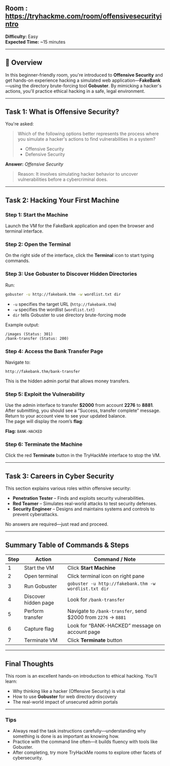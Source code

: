 ## Room : https://tryhackme.com/room/offensivesecurityintro

**Difficulty:** Easy  
**Expected Time:** ~15 minutes  

---

## 📝 Overview

In this beginner-friendly room, you're introduced to **Offensive Security** and get hands-on experience hacking a simulated web application—**FakeBank**—using the directory brute-forcing tool **Gobuster**. By mimicking a hacker's actions, you'll practice ethical hacking in a safe, legal environment.

---

##  Task 1: What is Offensive Security?

You're asked:

> Which of the following options better represents the process where you simulate a hacker's actions to find vulnerabilities in a system?  
> - Offensive Security  
> - Defensive Security

**Answer:** *Offensive Security*  
> Reason: It involves simulating hacker behavior to uncover vulnerabilities before a cybercriminal does.

---

##  Task 2: Hacking Your First Machine

### Step 1: Start the Machine

Launch the VM for the FakeBank application and open the browser and terminal interface.

### Step 2: Open the Terminal

On the right side of the interface, click the **Terminal** icon to start typing commands.

### Step 3: Use Gobuster to Discover Hidden Directories

Run:

```bash
gobuster -u http://fakebank.thm -w wordlist.txt dir
```

- `-u` specifies the target URL (`http://fakebank.thm`)  
- `-w` specifies the wordlist (`wordlist.txt`)  
- `dir` tells Gobuster to use directory brute-forcing mode  

Example output:

```
/images (Status: 301)  
/bank-transfer (Status: 200)  
```

### Step 4: Access the Bank Transfer Page

Navigate to:

```
http://fakebank.thm/bank-transfer
```

This is the hidden admin portal that allows money transfers.

### Step 5: Exploit the Vulnerability

Use the admin interface to transfer **$2000** from account **2276** to **8881**.  
After submitting, you should see a “Success, transfer complete” message.  
Return to your account view to see your updated balance.  
The page will display the room’s **flag**:

**Flag:** `BANK-HACKED`

### Step 6: Terminate the Machine

Click the red **Terminate** button in the TryHackMe interface to stop the VM.

---

##  Task 3: Careers in Cyber Security

This section explains various roles within offensive security:

- **Penetration Tester** – Finds and exploits security vulnerabilities.  
- **Red Teamer** – Simulates real-world attacks to test security defenses.  
- **Security Engineer** – Designs and maintains systems and controls to prevent cyberattacks.

No answers are required—just read and proceed.

---

##  Summary Table of Commands & Steps

| Step | Action | Command / Note |
|------|--------|----------------|
| 1 | Start the VM | Click **Start Machine** |
| 2 | Open terminal | Click terminal icon on right pane |
| 3 | Run Gobuster | `gobuster -u http://fakebank.thm -w wordlist.txt dir` |
| 4 | Discover hidden page | Look for `/bank-transfer` |
| 5 | Perform transfer | Navigate to `/bank-transfer`, send $2000 from `2276` → `8881` |
| 6 | Capture flag | Look for “BANK-HACKED” message on account page |
| 7 | Terminate VM | Click **Terminate** button |

---

##  Final Thoughts

This room is an excellent hands-on introduction to ethical hacking. You'll learn:

- Why thinking like a hacker (Offensive Security) is vital  
- How to use **Gobuster** for web directory discovery  
- The real-world impact of unsecured admin portals

---

###  Tips

- Always read the task instructions carefully—understanding why something is done is as important as knowing how.  
- Practice with the command line often—it builds fluency with tools like Gobuster.  
- After completing, try more TryHackMe rooms to explore other facets of cybersecurity.
